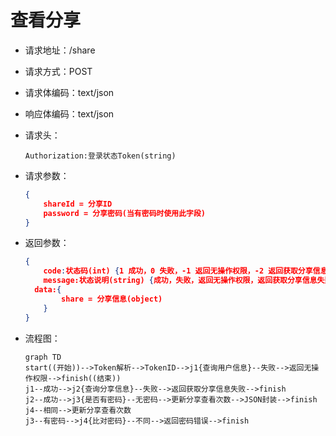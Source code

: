 # 查看分享

- 请求地址：/share

- 请求方式：POST

- 请求体编码：text/json

- 响应体编码：text/json

- 请求头：

  ```
  Authorization:登录状态Token(string)
  ```

- 请求参数：

  ```json
  {
      shareId = 分享ID
      password = 分享密码(当有密码时使用此字段)
  }
  ```

- 返回参数：

  ```json
  {
      code:状态码(int) {1 成功，0 失败，-1 返回无操作权限，-2 返回获取分享信息失败，-3 密码错误}
      message:状态说明(string) {成功，失败，返回无操作权限，返回获取分享信息失败，密码错误}
  	data:{
          share = 分享信息(object)
      }
  }
  ```

- 流程图：

  ```mermaid
  graph TD
  start((开始))-->Token解析-->TokenID-->j1{查询用户信息}--失败-->返回无操作权限-->finish((结束))
  j1--成功-->j2{查询分享信息}--失败-->返回获取分享信息失败-->finish
  j2--成功-->j3{是否有密码}--无密码-->更新分享查看次数-->JSON封装-->finish
  j4--相同-->更新分享查看次数
  j3--有密码-->j4{比对密码}--不同-->返回密码错误-->finish
  ```

  



